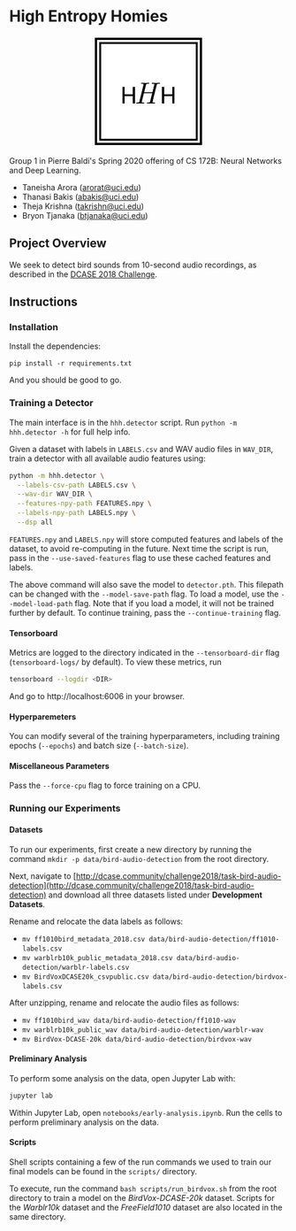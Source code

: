 # High Entropy Homies

<div style="display:block; margin: 0px auto; width:200px; text-align: center">

![dance](docs/team-logo.png)

</div>

Group 1 in Pierre Baldi's Spring 2020 offering of CS 172B: Neural Networks and
Deep Learning.

- Taneisha Arora (arorat@uci.edu)
- Thanasi Bakis (abakis@uci.edu)
- Theja Krishna (takrishn@uci.edu)
- Bryon Tjanaka (btjanaka@uci.edu)

## Project Overview

We seek to detect bird sounds from 10-second audio recordings, as described in
the
[DCASE 2018 Challenge](http://dcase.community/challenge2018/task-bird-audio-detection).

## Instructions

### Installation

Install the dependencies:

```
pip install -r requirements.txt
```

And you should be good to go.

### Training a Detector

The main interface is in the `hhh.detector` script. Run
`python -m hhh.detector -h` for full help info.

Given a dataset with labels in `LABELS.csv` and WAV audio files in `WAV_DIR`,
train a detector with all available audio features using:

```bash
python -m hhh.detector \
  --labels-csv-path LABELS.csv \
  --wav-dir WAV_DIR \
  --features-npy-path FEATURES.npy \
  --labels-npy-path LABELS.npy \
  --dsp all
```

`FEATURES.npy` and `LABELS.npy` will store computed features and labels of the
dataset, to avoid re-computing in the future. Next time the script is run, pass
in the `--use-saved-features` flag to use these cached features and labels.

The above command will also save the model to `detector.pth`. This filepath can
be changed with the `--model-save-path` flag. To load a model, use the
`--model-load-path` flag. Note that if you load a model, it will not be trained
further by default. To continue training, pass the `--continue-training` flag.

#### Tensorboard

Metrics are logged to the directory indicated in the `--tensorboard-dir` flag
(`tensorboard-logs/` by default). To view these metrics, run

```bash
tensorboard --logdir <DIR>
```

And go to http://localhost:6006 in your browser. 

#### Hyperparemeters

You can modify several of the training hyperparameters, including training
epochs (`--epochs`) and batch size (`--batch-size`).

#### Miscellaneous Parameters

Pass the `--force-cpu` flag to force training on a CPU.

### Running our Experiments

#### Datasets

To run our experiments, first create a new directory by running the command `mkdir -p data/bird-audio-detection` from the root directory.

Next, navigate to [http://dcase.community/challenge2018/task-bird-audio-detection](http://dcase.community/challenge2018/task-bird-audio-detection) and download all three datasets listed under **Development Datasets**.

Rename and relocate the data labels as follows:
-  `mv ff1010bird_metadata_2018.csv data/bird-audio-detection/ff1010-labels.csv`
-  `mv warblrb10k_public_metadata_2018.csv data/bird-audio-detection/warblr-labels.csv`
-  `mv BirdVoxDCASE20k_csvpublic.csv data/bird-audio-detection/birdvox-labels.csv`

After unzipping, rename and relocate the audio files as follows:
-  `mv ff1010bird_wav data/bird-audio-detection/ff1010-wav`
-  `mv warblrb10k_public_wav data/bird-audio-detection/warblr-wav`
-  `mv BirdVox-DCASE-20k data/bird-audio-detection/birdvox-wav`

#### Preliminary Analysis

To perform some analysis on the data, open Jupyter Lab with:

```bash
jupyter lab
```

Within Jupyter Lab, open `notebooks/early-analysis.ipynb`. Run the cells to
perform preliminary analysis on the data.

#### Scripts

Shell scripts containing a few of the run commands we used to train our final models can be found in the `scripts/` directory.

To execute, run the command `bash scripts/run_birdvox.sh` from the root directory to train a model on the _BirdVox-DCASE-20k_ dataset. Scripts for the _Warblr10k_ dataset and the _FreeField1010_ dataset are also located in the same directory.
